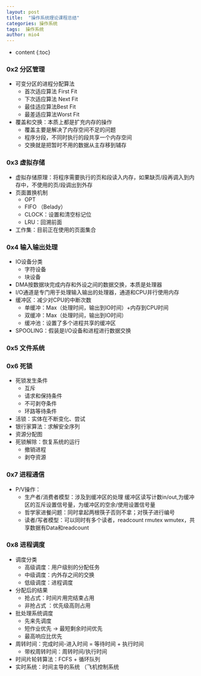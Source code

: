 ```yaml
---
layout: post
title:  "操作系统理论课程总结"
categories: 操作系统  
tags:  操作系统
author: mio4
---
```


* content
{:toc}




### 0x2 分区管理
 - 可变分区的进程分配算法
   - 首次适应算法 First Fit
   - 下次适应算法 Next Fit
   - 最佳适应算法Best Fit
   - 最差适应算法Worst Fit  
 - 覆盖和交换：本质上都是扩充内存的操作
   - 覆盖主要是解决了内存空间不足的问题
   - 程序分段，不同时执行的段共享一个内存空间  
   - 交换就是把暂时不用的数据从主存移到辅存

### 0x3 虚拟存储
 - 虚拟存储原理：将程序需要执行的页和段读入内存，如果缺页/段再调入到内存中，不使用的页/段调出到外存
 - 页面置换机制
   -  OPT
   -  FIFO （Belady）
   -  CLOCK：设置和清空标记位
   -  LRU：回溯前面
 -  工作集：目前正在使用的页面集合

### 0x4 输入输出处理
 - IO设备分类
   - 字符设备
   - 块设备
 -  DMA按数据块完成内存和外设之间的数据交换，本质是处理器
 -  I/O通道是专门用于处理输入输出的处理器，通道和CPU并行使用内存
 -  缓冲区：减少对CPU的中断次数
    - 单缓冲：Max（处理时间，输出到IO时间）+内存到CPU时间
    - 双缓冲：Max（处理时间，输出到IO时间）
    - 缓冲池：设置了多个进程共享的缓冲区
 - SPOOLING：假装是I/O设备和进程进行数据交换

### 0x5 文件系统

### 0x6 死锁
 - 死锁发生条件
   - 互斥
   - 请求和保持条件
   - 不可剥夺条件
   - 环路等待条件
 - 活锁：实体在不断变化、尝试
 - 银行家算法：求解安全序列
 - 资源分配图
 - 死锁解除：恢复系统的运行
   - 撤销进程
   - 剥夺资源 

### 0x7 进程通信
 - P/V操作：
   - 生产者/消费者模型：涉及到缓冲区的处理 缓冲区读写计数in/out,为缓冲区的互斥设置信号量，为缓冲区的空余/使用设置信号量
   - 哲学家进餐问题：同时拿起两根筷子否则不拿；对筷子进行编号
   -  读者/写者模型：可以同时有多个读者，readcount rmutex wmutex，共享数据有Data和readcount

### 0x8 进程调度
 - 调度分类
   - 高级调度：用户级别的分配任务
   - 中级调度：内外存之间的交换
   -  低级调度：进程调度
 - 分配后的结果
   - 抢占式：时间片用完结束占用
   - 非抢占式 ：优先级高则占用
 - 批处理系统调度 
   - 先来先调度
   -  短作业优先 -> 最短剩余时间优先
   -  最高响应比优先
 - 周转时间：完成时间-进入时间 = 等待时间 + 执行时间
   - 带权周转时间：周转时间/执行时间
 - 时间片轮转算法：FCFS + 循环队列
 - 实时系统：时间主导的系统 （飞机控制系统
